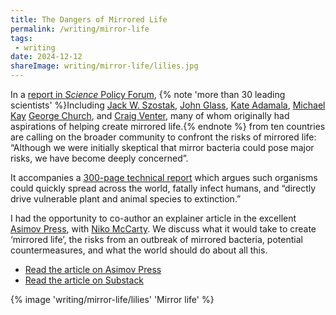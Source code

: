 ```yaml
---
title: The Dangers of Mirrored Life
permalink: /writing/mirror-life
tags:
 - writing
date: 2024-12-12
shareImage: writing/mirror-life/lilies.jpg
---
```


In a [report in *Science* Policy Forum](https://www.science.org/doi/10.1126/science.ads9158), {% note 'more than 30 leading scientists' %}Including [Jack W. Szostak](https://en.wikipedia.org/wiki/Jack_W._Szostak), [John Glass](https://www.jcvi.org/about/john-glass), [Kate Adamala](https://cbs.umn.edu/directory/kate-adamala), [Michael Kay](https://bioscience.utah.edu/faculty/kay/index.php) [George Church](https://en.wikipedia.org/wiki/George_Church_(geneticist)), and [Craig Venter](https://en.wikipedia.org/wiki/Craig_Venter), many of whom originally had aspirations of helping create mirrored life.{% endnote %} from ten countries are calling on the broader community to confront the risks of mirrored life: “Although we were initially skeptical that mirror bacteria could pose major risks, we have become deeply concerned”.

It accompanies a [300-page technical report](https://doi.org/10.25740/cv716pj4036) which argues such organisms could quickly spread across the world, fatally infect humans, and “directly drive vulnerable plant and animal species to extinction.”

I had the opportunity to co-author an explainer article in the excellent [Asimov Press](https://press.asimov.com/), with [Niko McCarty](https://x.com/NikoMcCarty/). We discuss what it would take to create ‘mirrored life’, the risks from an outbreak of mirrored bacteria, potential countermeasures, and what the world should do about all this. 

- [Read the article on Asimov Press](https://www.asimov.press/p/mirror-life)
- [Read the article on Substack](https://press.asimov.com/articles/mirror-life)

{% image 'writing/mirror-life/lilies' 'Mirror life' %}
